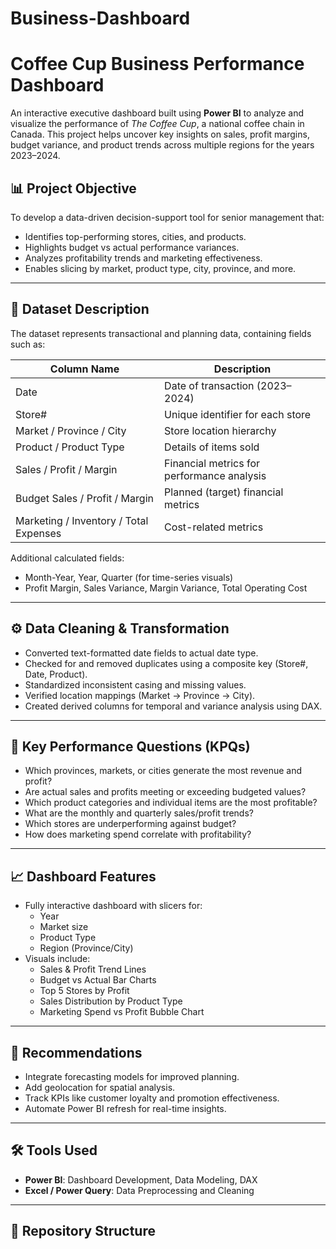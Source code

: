 # Business-Dashboard
# Coffee Cup Business Performance Dashboard

An interactive executive dashboard built using **Power BI** to analyze and visualize the performance of *The Coffee Cup*, a national coffee chain in Canada. This project helps uncover key insights on sales, profit margins, budget variance, and product trends across multiple regions for the years 2023–2024.

## 📊 Project Objective

To develop a data-driven decision-support tool for senior management that:
- Identifies top-performing stores, cities, and products.
- Highlights budget vs actual performance variances.
- Analyzes profitability trends and marketing effectiveness.
- Enables slicing by market, product type, city, province, and more.

---

## 🧩 Dataset Description

The dataset represents transactional and planning data, containing fields such as:

| Column Name     | Description                                         |
|------------------|------------------------------------------------------|
| Date             | Date of transaction (2023–2024)                     |
| Store#           | Unique identifier for each store                    |
| Market / Province / City | Store location hierarchy               |
| Product / Product Type | Details of items sold                    |
| Sales / Profit / Margin | Financial metrics for performance analysis |
| Budget Sales / Profit / Margin | Planned (target) financial metrics |
| Marketing / Inventory / Total Expenses | Cost-related metrics        |

Additional calculated fields:
- Month-Year, Year, Quarter (for time-series visuals)
- Profit Margin, Sales Variance, Margin Variance, Total Operating Cost

---

## ⚙️ Data Cleaning & Transformation

- Converted text-formatted date fields to actual date type.
- Checked for and removed duplicates using a composite key (Store#, Date, Product).
- Standardized inconsistent casing and missing values.
- Verified location mappings (Market → Province → City).
- Created derived columns for temporal and variance analysis using DAX.

---

## 📌 Key Performance Questions (KPQs)

- Which provinces, markets, or cities generate the most revenue and profit?
- Are actual sales and profits meeting or exceeding budgeted values?
- Which product categories and individual items are the most profitable?
- What are the monthly and quarterly sales/profit trends?
- Which stores are underperforming against budget?
- How does marketing spend correlate with profitability?

---

## 📈 Dashboard Features

- Fully interactive dashboard with slicers for:
  - Year
  - Market size
  - Product Type
  - Region (Province/City)
- Visuals include:
  - Sales & Profit Trend Lines
  - Budget vs Actual Bar Charts
  - Top 5 Stores by Profit
  - Sales Distribution by Product Type
  - Marketing Spend vs Profit Bubble Chart

---

## 🧠 Recommendations

- Integrate forecasting models for improved planning.
- Add geolocation for spatial analysis.
- Track KPIs like customer loyalty and promotion effectiveness.
- Automate Power BI refresh for real-time insights.

---

## 🛠 Tools Used

- **Power BI**: Dashboard Development, Data Modeling, DAX
- **Excel / Power Query**: Data Preprocessing and Cleaning

---

## 📁 Repository Structure

